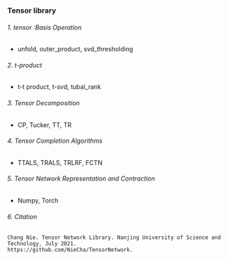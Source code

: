 ### Tensor library

###### 1. tensor :Basis Operation
- unfold, outer_product, svd_thresholding
###### 2. t-product
- t-t product, t-svd, tubal_rank
###### 3. Tensor Decomposition
- CP, Tucker, TT, TR
###### 4. Tensor Completion Algorithms
- TTALS, TRALS, TRLRF, FCTN
###### 5. Tensor Network Representation and Contraction
- Numpy, Torch
###### 6. Citation

```
Chang Nie. Tensor Network Library. Nanjing University of Science and Technology, July 2021.
https://github.com/NieCha/TensorNetwork.
```

